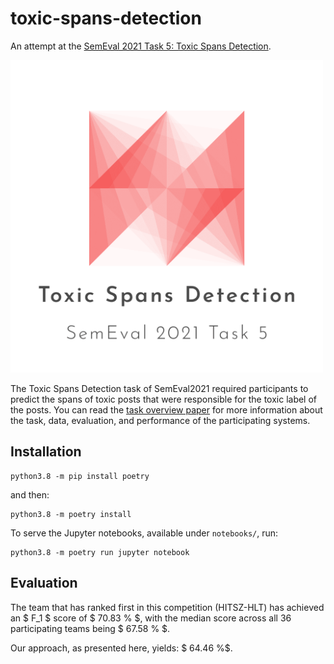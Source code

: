 # toxic-spans-detection
An attempt at the [SemEval 2021 Task 5: Toxic Spans Detection](https://competitions.codalab.org/competitions/25623#learn_the_details-overview).

<img src="static/semeval.png" alt="all rights reserved by CodaLab" width="500"/>

The Toxic Spans Detection task of SemEval2021 required participants to predict the spans of toxic posts that were responsible for the toxic label of the posts. You can read the [task overview paper](https://aclanthology.org/2021.semeval-1.6.pdf) for more information about the task, data, evaluation, and performance of the participating systems.

## Installation

```shell
python3.8 -m pip install poetry
```

and then:

```shell
python3.8 -m poetry install
```

To serve the Jupyter notebooks, available under `notebooks/`, run:

```shell
python3.8 -m poetry run jupyter notebook
```

## Evaluation

The team that has ranked first in this competition (HITSZ-HLT) has achieved an $ F_1 $ score of $ 70.83 \% $, with the median score across all 36 participating teams being $ 67.58 \% $.

Our approach, as presented here, yields: $ 64.46 \%$.